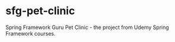 # sfg-pet-clinic
Spring Framework Guru Pet Clinic - the project from Udemy Spring Framework courses.
